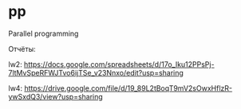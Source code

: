 # pp
Parallel programming


Отчёты:

lw2: https://docs.google.com/spreadsheets/d/17o_Iku12PPsPj-7ltMvSpeRFWJTvo6ijTSe_v23Nnxo/edit?usp=sharing

lw4: https://drive.google.com/file/d/19_89L2tBoqT9mV2sOwxHflzR-ywSxdQ3/view?usp=sharing
